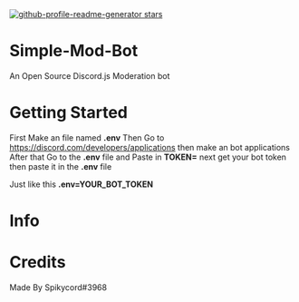 <a href="https://github.com/spikycord/Simple-Mod-Bot" target="blank">
<img src="https://img.shields.io/github/stars/spikycord/Simple-Mod-Bot?style=flat-square" alt="github-profile-readme-generator stars"/>
</a>

# Simple-Mod-Bot
An Open Source Discord.js Moderation bot

# Getting Started
First Make an file named **.env**
Then Go to https://discord.com/developers/applications then make an bot applications
After that Go to the **.env** file and Paste in **TOKEN=**
next get your bot token then paste it in the **.env** file

Just like this
**.env=YOUR_BOT_TOKEN**

# Info

# Credits
Made By Spikycord#3968
